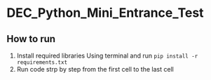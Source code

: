 # DEC_Python_Mini_Entrance_Test
## How to run 
1. Install required libraries
Using terminal and run ```pip install -r requirements.txt```
2. Run code strp by step from the first cell to the last cell
